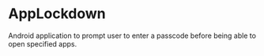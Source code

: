 AppLockdown
===========

Android application to prompt user to enter a passcode before being able to open specified apps.